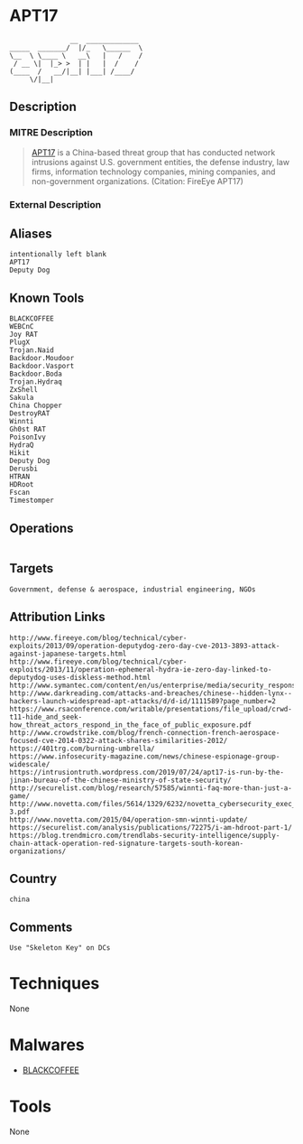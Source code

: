 
# APT17

```
               __  _____________ 
_____  _______/  |/_   \______  \
\__  \ \____ \   __\   |   /    /
 / __ \|  |_> >  | |   |  /    / 
(____  /   __/|__| |___| /____/  
     \/|__|                      

```

## Description

### MITRE Description

> [APT17](https://attack.mitre.org/groups/G0025) is a China-based threat group that has conducted network intrusions against U.S. government entities, the defense industry, law firms, information technology companies, mining companies, and non-government organizations. (Citation: FireEye APT17)

### External Description

> 

## Aliases

```
intentionally left blank
APT17
Deputy Dog
```

## Known Tools

```
BLACKCOFFEE
WEBCnC
Joy RAT
PlugX
Trojan.Naid
Backdoor.Moudoor
Backdoor.Vasport
Backdoor.Boda
Trojan.Hydraq
ZxShell
Sakula
China Chopper
DestroyRAT
Winnti
Gh0st RAT
PoisonIvy
HydraQ
Hikit
Deputy Dog
Derusbi
HTRAN
HDRoot
Fscan
Timestomper
```

## Operations

```

```

## Targets

```
Government, defense & aerospace, industrial engineering, NGOs
```

## Attribution Links

```
http://www.fireeye.com/blog/technical/cyber-exploits/2013/09/operation-deputydog-zero-day-cve-2013-3893-attack-against-japanese-targets.html
http://www.fireeye.com/blog/technical/cyber-exploits/2013/11/operation-ephemeral-hydra-ie-zero-day-linked-to-deputydog-uses-diskless-method.html
http://www.symantec.com/content/en/us/enterprise/media/security_response/whitepapers/hidden_lynx.pdf
http://www.darkreading.com/attacks-and-breaches/chinese--hidden-lynx--hackers-launch-widespread-apt-attacks/d/d-id/1111589?page_number=2
https://www.rsaconference.com/writable/presentations/file_upload/crwd-t11-hide_and_seek-how_threat_actors_respond_in_the_face_of_public_exposure.pdf
http://www.crowdstrike.com/blog/french-connection-french-aerospace-focused-cve-2014-0322-attack-shares-similarities-2012/
https://401trg.com/burning-umbrella/
https://www.infosecurity-magazine.com/news/chinese-espionage-group-widescale/
https://intrusiontruth.wordpress.com/2019/07/24/apt17-is-run-by-the-jinan-bureau-of-the-chinese-ministry-of-state-security/
http://securelist.com/blog/research/57585/winnti-faq-more-than-just-a-game/
http://www.novetta.com/files/5614/1329/6232/novetta_cybersecurity_exec_summary-3.pdf
http://www.novetta.com/2015/04/operation-smn-winnti-update/
https://securelist.com/analysis/publications/72275/i-am-hdroot-part-1/
https://blog.trendmicro.com/trendlabs-security-intelligence/supply-chain-attack-operation-red-signature-targets-south-korean-organizations/
```

## Country

```
china
```

## Comments

```
Use "Skeleton Key" on DCs
```

# Techniques

None

# Malwares


* [BLACKCOFFEE](../malwares/BLACKCOFFEE.md)


# Tools

None
